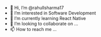 - 👋 Hi, I’m @rahullsharma17
- 👀 I’m interested in Software Development
- 🌱 I’m currently learning React Native
- 💞️ I’m looking to collaborate on ...
- 📫 How to reach me ...

<!---
rahullsharma17/rahullsharma17 is a ✨ special ✨ repository because its `README.md` (this file) appears on your GitHub profile.
You can click the Preview link to take a look at your changes.
--->
